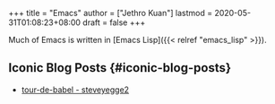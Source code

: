 +++
title = "Emacs"
author = ["Jethro Kuan"]
lastmod = 2020-05-31T01:08:23+08:00
draft = false
+++

Much of Emacs is written in [Emacs Lisp]({{< relref "emacs_lisp" >}}).

## Iconic Blog Posts {#iconic-blog-posts}

- [tour-de-babel - steveyegge2](https://sites.google.com/site/steveyegge2/tour-de-babel)

